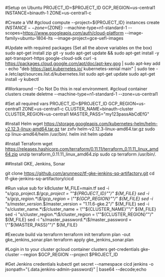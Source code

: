 #Setup on Ubuntu 
PROJECT_ID=$PROJECT_ID
GCP_REGION=us-central1
INSTANCE=binauth-1
ZONE=us-central1-c

#Create a VM
#gcloud compute --project=${PROJECT_ID} instances create ${INSTANCE} --zone=${ZONE} --machine-type=n1-standard-1 --scopes=https://www.googleapis.com/auth/cloud-platform --image-family=ubuntu-1804-lts --image-project=gce-uefi-images

#Update with required packages (Set all the above variables on the box)
sudo apt-get install zip git -y
sudo apt-get update && sudo apt-get install -y apt-transport-https google-cloud-sdk
curl -s https://packages.cloud.google.com/apt/doc/apt-key.gpg | sudo apt-key add -
echo "deb https://apt.kubernetes.io/ kubernetes-xenial main" | sudo tee -a /etc/apt/sources.list.d/kubernetes.list
sudo apt-get update
sudo apt-get install -y kubectl

#Workaround --Do Not Do this in real environment.
#gcloud container clusters create deletme --machine-type=n1-standard-1 --zone=us-central1

#Set all required vars
PROJECT_ID=$PROJECT_ID
GCP_REGION=us-central1
ZONE=us-central1-c
CLUSTER_NAME=binauth-cluster
CLUSTER_REGION=us-central1
MASTER_PASS="my123passAbCdEfG"

#Install Helm
wget https://storage.googleapis.com/kubernetes-helm/helm-v2.12.3-linux-amd64.tar.gz
tar zxfv helm-v2.12.3-linux-amd64.tar.gz
sudo cp linux-amd64/helm /usr/bin/.
helm init
helm update


#Install Terraform
wget https://releases.hashicorp.com/terraform/0.11.11/terraform_0.11.11_linux_amd64.zip
unzip terraform_0.11.11_linux_amd64.zip
sudo cp terraform /usr/bin/.


##Install GKE, Jenkins, Sonar

git clone https://github.com/arunneoz/tf-gke-jenkins-sq-artifactory.git
cd tf-gke-jenkins-sq-artifactory/cicd

#Run value sub for k8cluster
M_FILE=main.tf
sed -i "s/gcp_project.*\$/gcp_project = \""${PROJECT_ID}"\"/" ${M_FILE}
sed -i "s/gcp_region.*\$/gcp_region = \""${GCP_REGION}"\"/" ${M_FILE}
sed -i "s/master_version.*\$/master_version = \"1.11.6-gke.2\"/" ${M_FILE}
sed -i "s/cluster_name.*\$/cluster_name = \""${CLUSTER_NAME}"\"/" ${M_FILE}
sed -i "s/cluster_region.*\$/cluster_region = \""${CLUSTER_REGION}"\"/" ${M_FILE}
sed -i "s/master_password.*\$/master_password = \""${MASTER_PASS}"\"/" ${M_FILE}

#Execute build via terraform
terraform init
terraform plan -out gke_jenkins_sonar.plan
terraform apply gke_jenkins_sonar.plan

#Login in to your cluster
gcloud container clusters get-credentials gke-cluster --region $GCP_REGION --project $PROJECT_ID

#Get Jenkins credentials
kubectl get secret --namespace cicd jenkins -o jsonpath="{.data.jenkins-admin-password}" | base64 --decode;echo
